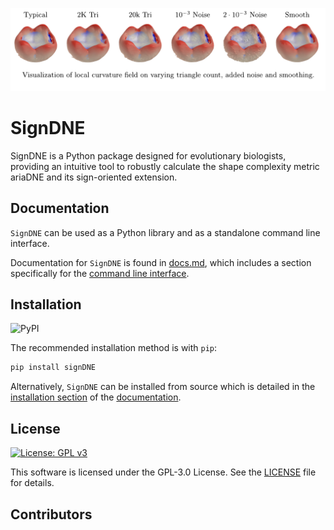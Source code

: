![Alt text](https://github.com/frisbro303/SignDNE/blob/d894e6a0a7896ad9d70d066d079e623833015677/teeth-demo-transparent.png)
# SignDNE
SignDNE is a Python package designed for evolutionary biologists, providing an intuitive tool to robustly calculate the shape complexity metric ariaDNE and its sign-oriented extension.

## Documentation
`SignDNE` can be used as a Python library and as a standalone command line interface.

Documentation for `SignDNE` is found in [docs.md](https://github.com/frisbro303/signDNE_Python/blob/main/docs.md), which includes a section specifically for the [command line interface](https://github.com/frisbro303/signDNE_Python/blob/main/docs.md#command-line-interface).

## Installation
![PyPI](https://img.shields.io/pypi/v/signDNE)

The recommended installation method is with `pip`:
```bash
pip install signDNE
```
Alternatively, `SignDNE` can be installed from source which is detailed in the [installation section](https://github.com/frisbro303/signDNE_Python/blob/main/docs.md#installation) of the [documentation](
https://github.com/frisbro303/signDNE_Python/blob/main/docs.md).

## License
[![License: GPL v3](https://img.shields.io/badge/License-GPLv3-blue.svg)](https://www.gnu.org/licenses/gpl-3.0)

This software is licensed under the GPL-3.0 License. See the [LICENSE](https://github.com/frisbro303/SignDNE/blob/2347bf47a35affe612ac8d60e64805a3f1891951/LICENSE) file for details.

## Contributors 

